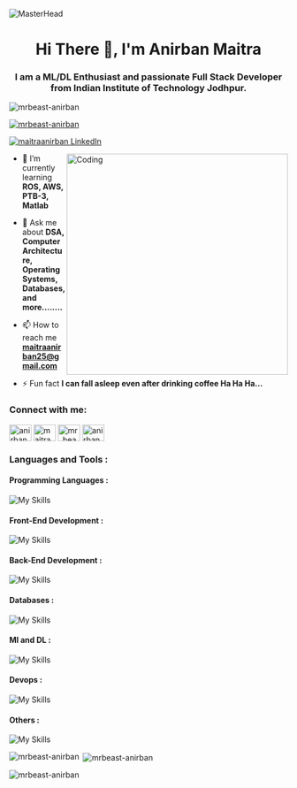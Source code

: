 ![MasterHead](https://camo.githubusercontent.com/4c3fd71b359cd5dfadc21247cde8f16ecbe5d41db8ac79ef28e3091ab02a8bef/68747470733a2f2f6d69722d73332d63646e2d63662e626568616e63652e6e65742f70726f6a6563745f6d6f64756c65732f6d61785f313230302f3831626234623136353638343031392e363430623630333864313333652e676966)

<h1 align="center">Hi There 👋, I'm Anirban Maitra</h1>
<h3 align="center">I am a ML/DL Enthusiast and passionate Full Stack Developer from Indian Institute of Technology Jodhpur.</h3>

<p align="left"> <img src="https://komarev.com/ghpvc/?username=mrbeast-anirban&label=Profile%20views&color=0e75b6&style=flat" alt="mrbeast-anirban" /> </p>

<p align="left"> <a href="https://github.com/ryo-ma/github-profile-trophy"><img src="https://github-profile-trophy.vercel.app/?username=mrbeast-anirban" alt="mrbeast-anirban" /></a> </p>

<p align="left"><a href="https://www.linkedin.com/in/maitraanirban" target="_blank"><img src="https://img.shields.io/badge/-Connect @ maitraanirban-blue?style=for-the-badge&logo=linkedin" alt="maitraanirban LinkedIn" /></a></p>

<img align="right" alt="Coding" width="400" left="200" src="https://cdn.dribbble.com/users/1162077/screenshots/3848914/programmer.gif">

- 🌱 I’m currently learning **ROS, AWS, PTB-3, Matlab**

- 💬 Ask me about **DSA, Computer Architecture, Operating Systems, Databases, and more........**

- 📫 How to reach me **maitraanirban25@gmail.com**

- ⚡ Fun fact **I can fall asleep even after drinking coffee Ha Ha Ha...**

<h3 align="left">Connect with me:</h3>
<p align="left">
<a href="https://twitter.com/anirbanmaitra11" target="blank"><img align="center" src="https://raw.githubusercontent.com/rahuldkjain/github-profile-readme-generator/master/src/images/icons/Social/twitter.svg" alt="anirbanmaitra11" height="30" width="40" /></a>
<a href="https://linkedin.com/in/maitraanirban" target="blank"><img align="center" src="https://raw.githubusercontent.com/rahuldkjain/github-profile-readme-generator/master/src/images/icons/Social/linked-in-alt.svg" alt="maitraanirban" height="30" width="40" /></a>
<a href="https://www.codechef.com/users/mr_beast_1999" target="blank"><img align="center" src="https://cdn.jsdelivr.net/npm/simple-icons@3.1.0/icons/codechef.svg" alt="mr_beast_1999" height="30" width="40" /></a>
<a href="https://www.leetcode.com/anirban_maitra" target="blank"><img align="center" src="https://raw.githubusercontent.com/rahuldkjain/github-profile-readme-generator/master/src/images/icons/Social/leet-code.svg" alt="anirban_maitra" height="30" width="40" /></a>
</p>


<h3 align="left">Languages and Tools :</h3>
<h4 align="left">Programming Languages :</h4>

![My Skills](https://skillicons.dev/icons?i=cpp,python,javascript,c)

<h4 align="left">Front-End Development :</h3>

![My Skills](https://skillicons.dev/icons?i=html,css,angular,bootstrap,react)

<h4 align="left">Back-End Development :</h4>

![My Skills](https://skillicons.dev/icons?i=nodejs,express,kafka)

<h4 align="left">Databases :</h3>

![My Skills](https://skillicons.dev/icons?i=mongodb,mysql)

<h4 align="left">Ml and DL :</h3>

![My Skills](https://skillicons.dev/icons?i=pytorch,tensorflow,opencv,sklearn)

<h4 align="left">Devops :</h4>

![My Skills](https://skillicons.dev/icons?i=aws,docker)

<h4 align="left">Others :</h4>

![My Skills](https://skillicons.dev/icons?i=git,linux)

<p><img align="left" src="https://github-readme-stats.vercel.app/api/top-langs?username=mrbeast-anirban&show_icons=true&locale=en&layout=compact" alt="mrbeast-anirban" /></p>

<p>&nbsp;<img align="center" src="https://github-readme-stats.vercel.app/api?username=mrbeast-anirban&show_icons=true&locale=en" alt="mrbeast-anirban" /></p>

<p><img align="center" src="https://github-readme-streak-stats.herokuapp.com/?user=mrbeast-anirban&" alt="mrbeast-anirban" /></p>
